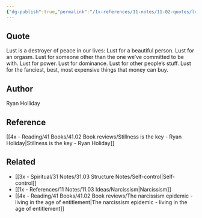 ```yaml
---
{"dg-publish":true,"permalink":"/1x-references/11-notes/11-02-quotes/lust-is-a-destroyer-of-peace-ryan-holliday/","title":"Lust is a destroyer of peace - Ryan Holliday","created":"2024-03-17T10:31:23.075+03:00","updated":"2024-03-17T10:32:30.701+03:00"}
---
```



## Quote
Lust is a destroyer of peace in our lives: Lust for a beautiful person. Lust for an orgasm. Lust for someone other than the one we’ve committed to be with. Lust for power. Lust for dominance. Lust for other people’s stuff. Lust for the fanciest, best, most expensive things that money can buy.

## Author
Ryan Holliday

## Reference
[[4x - Reading/41 Books/41.02 Book reviews/Stillness is the key - Ryan Holiday\|Stillness is the key - Ryan Holiday]]

## Related
- [[3x - Spiritual/31 Notes/31.03 Structure Notes/Self-control\|Self-control]]
- [[1x - References/11 Notes/11.03 Ideas/Narcissism\|Narcissism]]
- [[4x - Reading/41 Books/41.02 Book reviews/The narcissism epidemic - living in the age of entitlement\|The narcissism epidemic - living in the age of entitlement]]